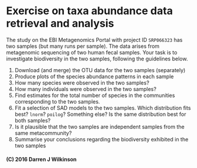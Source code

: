 # Exercise on taxa abundance data retrieval and analysis

The study on the EBI Metagenomics Portal with project ID `SRP066323` has two samples (but many runs per sample). The data arises from metagenomic sequencing of two human fecal samples. Your task is to investigate biodiversity in the two samples, following the guidelines below.

1. Download (and merge) the OTU data for the two samples (separately)
2. Produce plots of the species abundance patterns in each sample
3. How many species were observed in the two samples?
4. How many individuals were observed in the two samples?
5. Find estimates for the total number of species in the communities corresponding to the two samples.
6. Fit a selection of SAD models to the two samples. Which distribution fits best? `lnorm`? `poilog`? Something else? Is the same distribution best for both samples?
7. Is it plausible that the two samples are independent samples from the same metacommunity?
8. Summarise your conclusions regarding the biodiversity exhibited in the two samples



#### (C) 2016 Darren J Wilkinson

